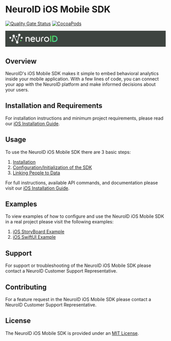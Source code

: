 # NeuroID iOS Mobile SDK

[![Quality Gate Status](https://sonarcloud.io/api/project_badges/measure?project=Neuro-ID_neuroid-ios-sdk&metric=alert_status)](https://sonarcloud.io/summary/new_code?id=Neuro-ID_neuroid-ios-sdk)
[![CocoaPods](https://img.shields.io/cocoapods/v/NeuroID.svg)](https://cocoapods.org/pods/NeuroID)

![Neuro-ID Logo](/docs/images/NeuroID_Logo.png)

## Overview

NeuroID's iOS Mobile SDK makes it simple to embed behavioral analytics inside your mobile application. With a few lines of code, you can connect your app with the NeuroID platform and make informed decisions about your users.

## Installation and Requirements

For installation instructions and minimum project requirements, please read our [iOS Installation Guide](https://neuro-id.readme.io/docs/ios-sdk-3_4_x).

## Usage

To use the NeuroID iOS Mobile SDK there are 3 basic steps:

1. [Installation](https://neuro-id.readme.io/docs/ios-sdk-3_4_x#installation)
1. [Configuration/Initialization of the SDK](https://neuro-id.readme.io/docs/ios-sdk-3_4_x#initialize-the-sdk)
1. [Linking People to Data](https://neuro-id.readme.io/docs/ios-sdk-3_4_x#collection--link-people-to-data)

For full instructions, available API commands, and documentation please visit our [iOS Installation Guide](https://neuro-id.readme.io/docs/ios-sdk-3_4_x).

## Examples

To view examples of how to configure and use the NeuroID iOS Mobile SDK in a real project please visit the following examples:

1. [iOS StoryBoard Example](https://neuro-id.readme.io/recipes/ios-storyboard-installation)
1. [iOS SwiftUI Example](https://neuro-id.readme.io/recipes/ios-swiftui-installation)

## Support

For support or troubleshooting of the NeuroID iOS Mobile SDK please contact a NeuroID Customer Support Representative.

## Contributing

For a feature request in the NeuroID iOS Mobile SDK please contact a NeuroID Customer Support Representative.

## License

The NeuroID iOS Mobile SDK is provided under an [MIT License](LICENSE).
